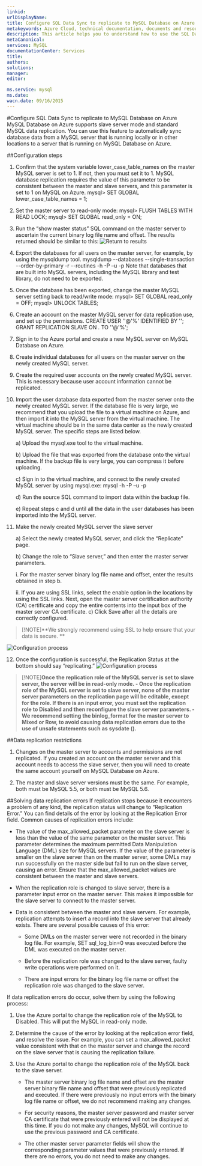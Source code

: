 ```yaml
---
linkid: 
urlDisplayName: 
title: Configure SQL Data Sync to replicate to MySQL Database on Azure – Azure cloud
metakeywords: Azure Cloud, technical documentation, documents and resources, MySQL, database, service restrictions and limitations, data replication, Azure MySQL, MySQL PaaS, Azure MySQL PaaS, Azure MySQL Service, Azure RDS
description: This article helps you to understand how to use the SQL Data Sync function to replicate local MySQL instances to the cloud.
metaCanonical: 
services: MySQL
documentationCenter: Services
title: 
authors: 
solutions: 
manager: 
editor: 

ms.service: mysql
ms.date: 
wacn.date: 09/16/2015
---
```


#Configure SQL Data Sync to replicate to MySQL Database on Azure
MySQL Database on Azure supports slave server mode and standard MySQL data replication. You can use this feature to automatically sync database data from a MySQL server that is running locally or in other locations to a server that is running on MySQL Database on Azure.

##Configuration steps
1. Confirm that the system variable lower\_case\_table\_names on the master MySQL server is set to 1. If not, then you must set it to 1. MySQL database replication requires the value of this parameter to be consistent between the master and slave servers, and this parameter is set to 1 on MySQL on Azure. mysql> SET GLOBAL lower\_case\_table\_names = 1;
2. Set the master server to read-only mode: mysql> FLUSH TABLES WITH READ LOCK; mysql> SET GLOBAL read\_only = ON;
3. Run the “show master status” SQL command on the master server to ascertain the current binary log file name and offset. The results returned should be similar to this: ![Return to results](./media/mysql-database-data-replication/packet.png)

4. Export the databases for all users on the master server, for example, by using the mysqldump tool. mysqldump --databases <database name> --single-transaction --order-by-primary -r <backup file name> --routines -h<server address> -P<port number> –u<username> -p<password> Note that databases that are built into MySQL servers, including the MySQL library and test library, do not need to be exported.
5. Once the database has been exported, change the master MySQL server setting back to read/write mode: mysql> SET GLOBAL read\_only = OFF; mysql> UNLOCK TABLES;  
6. Create an account on the master MySQL server for data replication use, and set up the permissions. CREATE USER '<your user>'@'%' IDENTIFIED BY '<your password>'; GRANT REPLICATION SLAVE ON *.* TO '<your user>'@'%';
7. Sign in to the Azure portal and create a new MySQL server on MySQL Database on Azure.
8. Create individual databases for all users on the master server on the newly created MySQL server.
9. Create the required user accounts on the newly created MySQL server. This is necessary because user account information cannot be replicated.
10. Import the user database data exported from the master server onto the newly created MySQL server. If the database file is very large, we recommend that you upload the file to a virtual machine on Azure, and then import it into the MySQL server from the virtual machine. The virtual machine should be in the same data center as the newly created MySQL server. The specific steps are listed below.

    a) Upload the mysql.exe tool to the virtual machine.

    b) Upload the file that was exported from the database onto the virtual machine. If the backup file is very large, you can compress it before uploading.

    c) Sign in to the virtual machine, and connect to the newly created MySQL server by using mysql.exe: mysql -h<server address> -P<port number> –u<username> -p<password>

    d) Run the source <backup file name> SQL command to import data within the backup file.

    e) Repeat steps c and d until all the data in the user databases has been imported into the MySQL server.

11. Make the newly created MySQL server the slave server

    a) Select the newly created MySQL server, and click the “Replicate” page.

    b) Change the role to “Slave server,” and then enter the master server parameters.

    i. For the master server binary log file name and offset, enter the results obtained in step b.

    ii. If you are using SSL links, select the enable option in the locations by using the SSL links. Next, open the master server certification authority (CA) certificate and copy the entire contents into the input box of the master server CA certificate. c) Click Save after all the details are correctly configured.

>[!NOTE]**We strongly recommend using SSL to help ensure that your data is secure. **

![Configuration process](./media/mysql-database-data-replication/replicationsetting.png)

12. Once the configuration is successful, the Replication Status at the bottom should say “replicating.” ![Configuration process](./media/mysql-database-data-replication/replicationstatus.png)

>[!NOTE]**Once the replication role of the MySQL server is set to slave server, the server will be in read-only mode. - Once the replication role of the MySQL server is set to slave server, none of the master server parameters on the replication page will be editable, except for the role. If there is an input error, you must set the replication role to Disabled and then reconfigure the slave server parameters. - We recommend setting the binlog\_format for the master server to Mixed or Row, to avoid causing data replication errors due to the use of unsafe statements such as sysdate ().**

##Data replication restrictions
1. Changes on the master server to accounts and permissions are not replicated. If you created an account on the master server and this account needs to access the slave server, then you will need to create the same account yourself on MySQL Database on Azure.

2. The master and slave server versions must be the same. For example, both must be MySQL 5.5, or both must be MySQL 5.6.

##Solving data replication errors
If replication stops because it encounters a problem of any kind, the replication status will change to “Replication Error.” You can find details of the error by looking at the Replication Error field. Common causes of replication errors include:  
- The value of the max\_allowed\_packet parameter on the slave server is less than the value of the same parameter on the master server. This parameter determines the maximum permitted Data Manipulation Language (DML) size for MySQL servers. If the value of the parameter is smaller on the slave server than on the master server, some DMLs may run successfully on the master side but fail to run on the slave server, causing an error. Ensure that the max\_allowed\_packet values are consistent between the master and slave servers.

- When the replication role is changed to slave server, there is a parameter input error on the master server. This makes it impossible for the slave server to connect to the master server.

- Data is consistent between the master and slave servers. For example, replication attempts to insert a record into the slave server that already exists. There are several possible causes of this error:

    - Some DMLs on the master server were not recorded in the binary log file. For example, SET sql\_log\_bin=0 was executed before the DML was executed on the master server.

    - Before the replication role was changed to the slave server, faulty write operations were performed on it.

    - There are input errors for the binary log file name or offset the replication role was changed to the slave server.

If data replication errors do occur, solve them by using the following process:

1. Use the Azure portal to change the replication role of the MySQL to Disabled. This will put the MySQL in read-only mode.

2. Determine the cause of the error by looking at the replication error field, and resolve the issue. For example, you can set a max\_allowed\_packet value consistent with that on the master server and change the record on the slave server that is causing the replication failure.

3. Use the Azure portal to change the replication role of the MySQL back to the slave server.

    - The master server binary log file name and offset are the master server binary file name and offset that were previously replicated and executed. If there were previously no input errors with the binary log file name or offset, we do not recommend making any changes.

    - For security reasons, the master server password and master server CA certificate that were previously entered will not be displayed at this time. If you do not make any changes, MySQL will continue to use the previous password and CA certificate.

    - The other master server parameter fields will show the corresponding parameter values that were previously entered. If there are no errors, you do not need to make any changes.

<!--HONumber=81-->